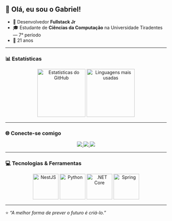 ## 👋 Olá, eu sou o Gabriel!

- 💼 Desenvolvedor **Fullstack Jr**
- 🎓 Estudante de **Ciências da Computação** na Universidade Tiradentes — 7° período
- 🎈 21 anos

---

### 📊 Estatísticas

<div align="center">
  <img src="https://github-readme-stats.vercel.app/api?username=gabrieIramos&show_icons=true&theme=dracula&hide_border=false&include_all_commits=true&count_private=true&token=YOUR_TOKEN_HERE" height="150" alt="Estatísticas do GitHub" />
  <img src="https://github-readme-stats.vercel.app/api/top-langs?username=gabrieIramos&layout=compact&langs_count=6&theme=dracula&hide_border=false&token=YOUR_TOKEN_HERE" height="150" alt="Linguagens mais usadas" />
</div>

---

### 🌐 Conecte-se comigo

<p align="center">
  <a href="https://www.instagram.com/_gabriel.ramoss/">
    <img src="https://img.shields.io/badge/Instagram-E4405F?style=for-the-badge&logo=instagram&logoColor=white" />
  </a>
  <a href="mailto:gabriel.augusto.ramos@hotmail.com">
    <img src="https://img.shields.io/badge/Outlook-0078D4?style=for-the-badge&logo=microsoft-outlook&logoColor=white" />
  </a>
  <a href="https://www.linkedin.com/in/gabriel-ramos-1b386a286">
    <img src="https://img.shields.io/badge/LinkedIn-0077B5?style=for-the-badge&logo=linkedin&logoColor=white" />
  </a>
</p>

---

### 💻 Tecnologias & Ferramentas

<p align="center">
  <img src="https://cdn.jsdelivr.net/gh/devicons/devicon@latest/icons/nestjs/nestjs-original-wordmark.svg" width="80px" alt="NestJS" />
  <img src="https://cdn.jsdelivr.net/gh/devicons/devicon@latest/icons/python/python-original-wordmark.svg" width="80px" alt="Python" /> 
  <img src="https://cdn.jsdelivr.net/gh/devicons/devicon@latest/icons/dotnetcore/dotnetcore-original.svg" width="80px" alt=".NET Core" />
  <img src="https://cdn.jsdelivr.net/gh/devicons/devicon@latest/icons/spring/spring-original-wordmark.svg" width="80px" alt="Spring" />
</p>

---

⭐️ _“A melhor forma de prever o futuro é criá-lo.”_
